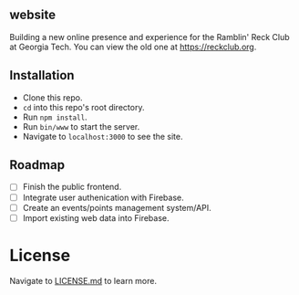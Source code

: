 website
---

Building a new online presence and experience for the Ramblin' Reck Club at Georgia Tech. You can view the old one at https://reckclub.org.

## Installation
* Clone this repo.
* `cd` into this repo's root directory.
* Run `npm install`.
* Run `bin/www` to start the server. 
* Navigate to `localhost:3000` to see the site.

## Roadmap
- [ ] Finish the public frontend.
- [ ] Integrate user authenication with Firebase.
- [ ] Create an events/points management system/API.
- [ ] Import existing web data into Firebase.

# License
Navigate to [LICENSE.md](https://github.com/RamblinReckClub/website/blob/master/LICENSE.md) to learn more. 